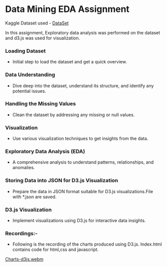 # Data Mining EDA Assignment

Kaggle Dataset used  - [DataSet](https://www.kaggle.com/datasets/rajyellow46/wine-quality) 

In this assignment, Exploratory data analysis was performed on the dataset and d3.js was used for visualization.

### Loading Dataset
* Initial step to load the dataset and get a quick overview.

### Data Understanding
* Dive deep into the dataset, understand its structure, and identify any potential issues.

### Handling the Missing Values
* Clean the dataset by addressing any missing or null values.

### Visualization
* Use various visualization techniques to get insights from the data.

### Exploratory Data Analysis (EDA)
* A comprehensive analysis to understand patterns, relationships, and anomalies.

### Storing Data into JSON for D3.js Visualization
* Prepare the data in JSON format suitable for D3.js visualizations.File with *.json are saved.

### D3.js Visualization
* Implement visualizations using D3.js for interactive data insights. 

### Recordings:-
* Following is the recording of the charts produced using D3.js. Index.html contains code for html,css and javascript.

[Charts-d3js.webm](https://github.com/omkarnagarkar55/CMPE-255---Data-Mining-Assignments/assets/60735358/aa73e024-52fc-4e64-9181-c752de7716e4)








  

